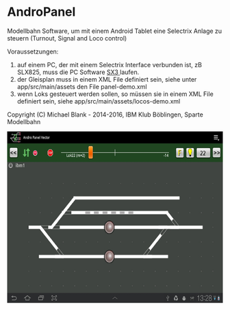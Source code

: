 # AndroPanel
Modellbahn Software, um mit einem Android Tablet eine Selectrix Anlage zu steuern (Turnout, Signal and Loco control)

Voraussetzungen:
1) auf einem PC, der mit einem Selectrix Interface verbunden ist, zB SLX825, muss die PC Software  <a href="http://www.ocale.net/sx3" target="_blank"> SX3 </a> laufen.
2) der Gleisplan muss in einem XML File definiert sein, siehe unter app/src/main/assets den File panel-demo.xml
3) wenn Loks gesteuert werden sollen, so müssen sie in einem XML File definiert sein, siehe app/src/main/assets/locos-demo.xml 

Copyright (C) Michael Blank - 2014-2016, IBM Klub Böblingen, Sparte Modellbahn

<p align="center">
  <img src="https://github.com/michael71/AndroPanel/blob/master/andropanel1.jpg" width="640" height="400"/>
</p>

